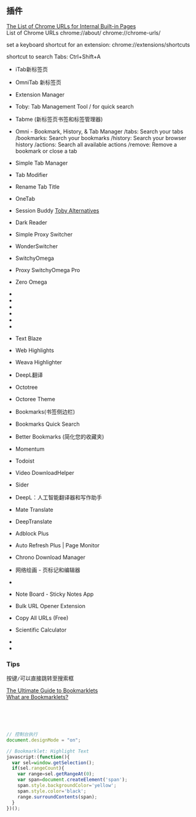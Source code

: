 ## 插件

[The List of Chrome URLs for Internal Built-in Pages](https://winaero.com/the-list-of-chrome-urls-for-internal-built-in-pages/)  
List of Chrome URLs
chrome://about/
chrome://chrome-urls/

set a keyboard shortcut for an extension:
chrome://extensions/shortcuts

shortcut to search Tabs:
Ctrl+Shift+A

- iTab新标签页
- OmniTab 新标签页
- Extension Manager

- Toby: Tab Management Tool
  / for quick search

- Tabme (新标签页书签和标签管理器)
- Omni - Bookmark, History, & Tab Manager
  /tabs: Search your tabs
  /bookmarks: Search your bookmarks
  /history: Search your browser history
  /actions: Search all available actions
  /remove: Remove a bookmark or close a tab

- Simple Tab Manager
- Tab Modifier
- Rename Tab Title
- OneTab
- Session Buddy
[Toby Alternatives](https://www.producthunt.com/products/toby/alternatives)  

- Dark Reader

- Simple Proxy Switcher
- WonderSwitcher
- SwitchyOmega
- Proxy SwitchyOmega Pro
- Zero Omega
- 
- 
- 
- 
- 
- 
- Text Blaze

- Web Highlights
- Weava Highlighter

- DeepL翻译
- Octotree
- Octoree Theme

- Bookmarks(书签侧边栏)
- Bookmarks Quick Search
- Better Bookmarks (简化您的收藏夹)

- Momentum
- Todoist
- Video DownloadHelper
- Sider

- DeepL：人工智能翻译器和写作助手
- Mate Translate
- DeepTranslate

- Adblock Plus
- Auto Refresh Plus | Page Monitor
- Chrono Download Manager
- 网络绘画 - 页标记和编辑器
- 
- Note Board - Sticky Notes App

- Bulk URL Opener Extension
- Copy All URLs (Free)

- Scientific Calculator
- 
- 

### Tips
按键`/`可以直接跳转至搜索框


[The Ultimate Guide to Bookmarklets](https://www.bookmarkllama.com/blog/bookmarklets)  
[What are Bookmarklets?](https://www.freecodecamp.org/news/what-are-bookmarklets/)  
[]()  
[]()  
[]()  
[]()  
[]()  


```javascript
// 控制台执行
document.designMode = "on";

// Bookmarklet: Highlight Text
javascript:(function(){
  var sel=window.getSelection();
  if(sel.rangeCount){
    var range=sel.getRangeAt(0);
    var span=document.createElement('span');
    span.style.backgroundColor='yellow';
    span.style.color='black';
    range.surroundContents(span);
  }
})();

```